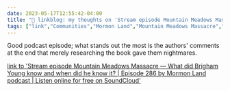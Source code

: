 ---date: 2023-05-17T12:55:42-04:00title: "🔗 linkblog: my thoughts on 'Stream episode Mountain Meadows Massacre — What did Brigham Young know and when did he know it? | Episode 286 by Mormon Land podcast | Listen online for free on SoundCloud'"tags: ["link","Communities","Mormon Land","Mountain Meadows Massacre","Barbara Jones Brown","Rick Turley"]---Good podcast episode; what stands out the most is the authors' comments at the end that merely researching the book gave them nightmares.   [link to 'Stream episode Mountain Meadows Massacre — What did Brigham Young know and when did he know it? | Episode 286 by Mormon Land podcast | Listen online for free on SoundCloud'](https://m.soundcloud.com/mormonland/mountain-meadows-massacre-what-did-brigham-young-know-and-when-did-he-know-it-episode-286)